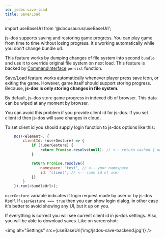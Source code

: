 ```yaml
---
id: jsdos-save-load
title: Save/Load
---
```

import useBaseUrl from '@docusaurus/useBaseUrl';

js-dos supports saving and restoring game progress. You can play game from time to time
without losing progress. It's working automatically while you don't change bundle url.

This feature works by dumping changes of file system into second `bundle` and use it to override original file system on next load. This feature is backed by [CommandInterface](command-interface.md) `persist` function.

Save/Load feature works automatically whenever player press save icon, or exiting the game. However, game itself should support storing progress. Because, **js-dos is only storing changes in file system**.

By default, js-dos store game progress in indexed db of browser. This data can be wiped at any moment by browser.

You can avoid this problem if you provide client id for js-dos. If you set client id then js-dos will save changes in cloud.

To set client id you should supply login function to js-dos options like this:
```js
	Dos(<element>, {
		clientId: (userGesture) => {
			if (!userGesture) {
				return Promise.resolve(null); // <-- return cached { namespace, id } or null
			}

			return Promise.resolve({
				namespace: "test", // <-- your namespace
				id: "client", // <-- some id of user
			})
		}
	}).run(<bundleUrl>);
```

`userGesture` variable indicates if login request made by user or by js-dos itself. If `userGesture === true` then you can show login dialog, in other case it's better to avoid showing any UI, but it up on you.

If everything is correct you will see current client id in js-dos settings. Also, you will be able to download saves. Like on screenshot:


<img alt="Settings" src={useBaseUrl('img/jsdos-save-backend.jpg')} />
